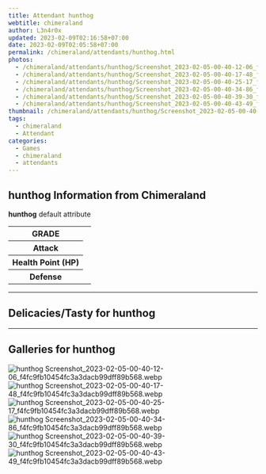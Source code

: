 ```yaml
---
title: Attendant hunthog
webtitle: chimeraland
author: L3n4r0x
updated: 2023-02-09T02:16:58+07:00
date: 2023-02-09T02:05:58+07:00
permalink: /chimeraland/attendants/hunthog.html
photos:
  - /chimeraland/attendants/hunthog/Screenshot_2023-02-05-00-40-12-06_f4fc9fb10454fc3a3dacb99dff89b568.webp
  - /chimeraland/attendants/hunthog/Screenshot_2023-02-05-00-40-17-48_f4fc9fb10454fc3a3dacb99dff89b568.webp
  - /chimeraland/attendants/hunthog/Screenshot_2023-02-05-00-40-25-17_f4fc9fb10454fc3a3dacb99dff89b568.webp
  - /chimeraland/attendants/hunthog/Screenshot_2023-02-05-00-40-34-86_f4fc9fb10454fc3a3dacb99dff89b568.webp
  - /chimeraland/attendants/hunthog/Screenshot_2023-02-05-00-40-39-30_f4fc9fb10454fc3a3dacb99dff89b568.webp
  - /chimeraland/attendants/hunthog/Screenshot_2023-02-05-00-40-43-49_f4fc9fb10454fc3a3dacb99dff89b568.webp
thumbnail: /chimeraland/attendants/hunthog/Screenshot_2023-02-05-00-40-12-06_f4fc9fb10454fc3a3dacb99dff89b568.webp
tags:
  - chimeraland
  - Attendant
categories:
  - Games
  - chimeraland
  - attendants
---
```


<section id="bootstrap-wrapper"><link rel="stylesheet" href="https://rawcdn.githack.com/dimaslanjaka/Web-Manajemen/0c3b5aa1813bd4abcd2c11bf3e37928b15c28664/css/bootstrap-5-3-0-alpha3-wrapper.css"/><h2 id="attribute">hunthog Information from Chimeraland</h2><p><b>hunthog</b> default attribute <table><tr><th>GRADE</th><td></td></tr><tr><th>Attack</th><td></td></tr><tr><th>Health Point (HP)</th><td></td></tr><tr><th>Defense</th><td></td></tr></table></p><hr/><h2 id="delicacies">Delicacies/Tasty for hunthog</h2><div class="text-white bg-dark"></div><hr/><div id="gallery"><h2>Galleries for hunthog</h2><div class="row"><div class="col-lg-6 col-12"><img src="/chimeraland/attendants/hunthog/Screenshot_2023-02-05-00-40-12-06_f4fc9fb10454fc3a3dacb99dff89b568.webp" alt="hunthog Screenshot_2023-02-05-00-40-12-06_f4fc9fb10454fc3a3dacb99dff89b568.webp"/></div><div class="col-lg-6 col-12"><img src="/chimeraland/attendants/hunthog/Screenshot_2023-02-05-00-40-17-48_f4fc9fb10454fc3a3dacb99dff89b568.webp" alt="hunthog Screenshot_2023-02-05-00-40-17-48_f4fc9fb10454fc3a3dacb99dff89b568.webp"/></div><div class="col-lg-6 col-12"><img src="/chimeraland/attendants/hunthog/Screenshot_2023-02-05-00-40-25-17_f4fc9fb10454fc3a3dacb99dff89b568.webp" alt="hunthog Screenshot_2023-02-05-00-40-25-17_f4fc9fb10454fc3a3dacb99dff89b568.webp"/></div><div class="col-lg-6 col-12"><img src="/chimeraland/attendants/hunthog/Screenshot_2023-02-05-00-40-34-86_f4fc9fb10454fc3a3dacb99dff89b568.webp" alt="hunthog Screenshot_2023-02-05-00-40-34-86_f4fc9fb10454fc3a3dacb99dff89b568.webp"/></div><div class="col-lg-6 col-12"><img src="/chimeraland/attendants/hunthog/Screenshot_2023-02-05-00-40-39-30_f4fc9fb10454fc3a3dacb99dff89b568.webp" alt="hunthog Screenshot_2023-02-05-00-40-39-30_f4fc9fb10454fc3a3dacb99dff89b568.webp"/></div><div class="col-lg-6 col-12"><img src="/chimeraland/attendants/hunthog/Screenshot_2023-02-05-00-40-43-49_f4fc9fb10454fc3a3dacb99dff89b568.webp" alt="hunthog Screenshot_2023-02-05-00-40-43-49_f4fc9fb10454fc3a3dacb99dff89b568.webp"/></div></div></div></section>